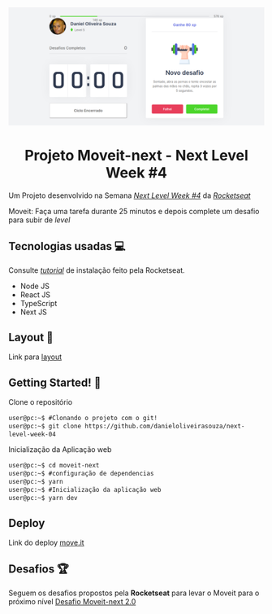 

<p align="center">
<img src="https://raw.githubusercontent.com/DanielOliveiraSouza/next-level-week-04/main/screenshots/captura-02-web-tela-novo-desafio.png"/>
</p>

<h1 align="center">Projeto Moveit-next - Next Level Week #4</h1>


Um Projeto desenvolvido na Semana *[Next Level Week \#4](https://nextlevelweek.com)* da *[Rocketseat](https://rocketseat.com.br/)*

Moveit: Faça uma tarefa durante 25 minutos e depois complete um desafio para subir de *level*

Tecnologias usadas 💻️
---
Consulte  *[tutorial](https://www.notion.so/Configura-es-do-ambiente-React-76f2963a042f45b9b9b567a2795945b8/)* de instalação feito pela Rocketseat.
+ Node JS
+ React JS
+ TypeScript
+ Next JS

Layout 📌️
---
Link para [layout](https://www.figma.com/file/5PjevQluBnPA65fo5nIJxy/Move.it-1.0-(Copy)?node-id=160%3A2761)

Getting Started! 🚀️
---
Clone o repositório
```console
user@pc:~$ #Clonando o projeto com o git!
user@pc:~$ git clone https://github.com/danieloliveirasouza/next-level-week-04
```

Inicialização da Aplicação web 
```console
user@pc:~$ cd moveit-next
user@pc:~$ #configuração de dependencias
user@pc:~$ yarn
user@pc:~$ #Inicialização da aplicação web
user@pc:~$ yarn dev
```
Deploy
---
Link do deploy [move.it](https://moveit-danieloliveirasouza.vercel.app)

Desafios 🏆️
---
Seguem os desafios propostos  pela **Rocketseat** para levar o Moveit para o próximo nível
[Desafio Moveit-next 2.0](https://www.figma.com/file/UJNapdZCoUYduE7QvGXzEw/Move.it-2.0-(Copy)?node-id=149854%3A100)

<!--a>
Release Notes
---
Para informaçõs sobre novas funcionalidades  e correções de *bugs* leia as *[Notas de Lançamento](https://github.com/DanielOliveiraSouza/next-level-week-04/tree/main/docs/releases_notes.md)*<br/>
-->
